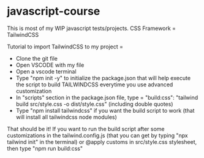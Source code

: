 # javascript-course

This is most of my WIP javascript tests/projects. CSS Framework = TailwindCSS

Tutorial to import TailwindCSS to my project =

- Clone the git file
- Open VSCODE with my file
- Open a vscode terminal
- Type "npm init -y" to initialize the package.json that will help execute the script to build TAILWINDCSS everytime you use advanced customization
- In "scripts" section in the package.json file, type = "build:css": "tailwind build src/style.css -o dist/style.css" (including double quotes)
- Type "npm install tailwindcss" if you want the build script to work (that will install all tailwindcss node modules)

That should be it! If you want to run the build script after some customizations in the tailwind.config.js (that you can get by typing "npx tailwind init" in the terminal) or @apply customs in src/style.css stylesheet, then type "npm run build:css"
